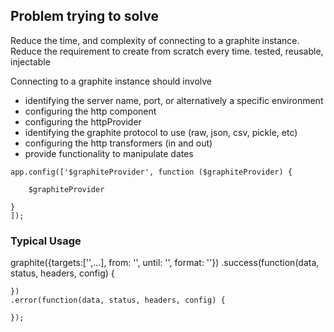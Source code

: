 

## Problem trying to solve

Reduce the time, and complexity of connecting to a graphite instance.  Reduce the requirement to create from scratch every time.
tested, reusable, injectable

Connecting to a graphite instance should involve

 - identifying the server name, port, or alternatively a specific environment
 - configuring the http component
 - configuring the httpProvider
 - identifying the graphite protocol to use (raw, json, csv, pickle, etc)
 - configuring the http transformers (in and out)
 - provide functionality to manipulate dates


```
app.config(['$graphiteProvider', function ($graphiteProvider) {

    $graphiteProvider

}
]);
```



### Typical Usage

graphite({targets:['',...], from: '', until: '', format: ''})
    .success(function(data, status, headers, config) {

    })
    .error(function(data, status, headers, config) {

    });


